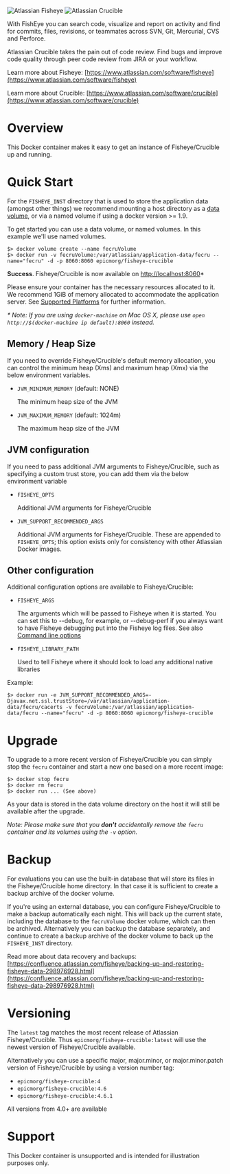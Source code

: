 ![Atlassian Fisheye](https://wac-cdn.atlassian.com/dam/jcr:0785bca2-a166-47ef-aeec-c657e7627af0/Fisheye@2x-blue.png?cdnVersion=363)
![Atlassian Crucible](https://wac-cdn.atlassian.com/dam/jcr:b601a46c-ece6-4cda-94ae-d95b1d94cbfd/Crucible@2x-blue.png?cdnVersion=363)

With FishEye you can search code, visualize and report on activity and find for commits, files, revisions, or teammates across SVN, Git, Mercurial, CVS and Perforce.

Atlassian Crucible takes the pain out of code review. Find bugs and improve code quality through peer code review from JIRA or your workflow.

Learn more about Fisheye: [https://www.atlassian.com/software/fisheye](https://www.atlassian.com/software/fisheye)

Learn more about Crucible: [https://www.atlassian.com/software/crucible](https://www.atlassian.com/software/crucible)

# Overview

This Docker container makes it easy to get an instance of Fisheye/Crucible up and running.

# Quick Start

For the `FISHEYE_INST` directory that is used to store the application data (amongst other things) we recommend mounting a host directory as a [data volume](https://docs.docker.com/engine/tutorials/dockervolumes/#/data-volumes), or via a named volume if using a docker version >= 1.9. 

To get started you can use a data volume, or named volumes. In this example we'll use named volumes.

    $> docker volume create --name fecruVolume
    $> docker run -v fecruVolume:/var/atlassian/application-data/fecru --name="fecru" -d -p 8060:8060 epicmorg/fisheye-crucible


**Success**. Fisheye/Crucible is now available on [http://localhost:8060](http://localhost:8060)*

Please ensure your container has the necessary resources allocated to it. We recommend 1GiB of memory allocated to accommodate the application server. See [Supported Platforms](https://confluence.atlassian.com/fisheye/supported-platforms-298976955.html) for further information.
    

_* Note: If you are using `docker-machine` on Mac OS X, please use `open http://$(docker-machine ip default):8060` instead._

## Memory / Heap Size

If you need to override Fisheye/Crucible's default memory allocation, you can control the minimum heap (Xms) and maximum heap (Xmx) via the below environment variables.

* `JVM_MINIMUM_MEMORY` (default: NONE)

   The minimum heap size of the JVM

* `JVM_MAXIMUM_MEMORY` (default: 1024m)

   The maximum heap size of the JVM


## JVM configuration

If you need to pass additional JVM arguments to Fisheye/Crucible, such as specifying a custom trust store, you can add them via the below environment variable

* `FISHEYE_OPTS`

   Additional JVM arguments for Fisheye/Crucible

* `JVM_SUPPORT_RECOMMENDED_ARGS`

   Additional JVM arguments for Fisheye/Crucible. These are appended to `FISHEYE_OPTS`; this option exists only for consistency with other Atlassian Docker images.


## Other configuration

Additional configuration options are available to Fisheye/Crucible:

* `FISHEYE_ARGS`

   The arguments which will be passed to Fisheye when it is started. You can set this to --debug, for example, or --debug-perf if you always want to have Fisheye debugging put into the Fisheye log files. See also [Command line options](https://confluence.atlassian.com/fisheye/command-line-options-298976950.html)
   
* `FISHEYE_LIBRARY_PATH`

   Used to tell Fisheye where it should look to load any additional native libraries

   
Example:

    $> docker run -e JVM_SUPPORT_RECOMMENDED_ARGS=-Djavax.net.ssl.trustStore=/var/atlassian/application-data/fecru/cacerts -v fecruVolume:/var/atlassian/application-data/fecru --name="fecru" -d -p 8060:8060 epicmorg/fisheye-crucible

# Upgrade

To upgrade to a more recent version of Fisheye/Crucible you can simply stop the `fecru` container and start a new one based on a more recent image:

    $> docker stop fecru
    $> docker rm fecru
    $> docker run ... (See above)

As your data is stored in the data volume directory on the host it will still  be available after the upgrade.

_Note: Please make sure that you **don't** accidentally remove the `fecru` container and its volumes using the `-v` option._

# Backup

For evaluations you can use the built-in database that will store its files in the Fisheye/Crucible home directory. In that case it is sufficient to create a backup archive of the docker volume.

If you're using an external database, you can configure Fisheye/Crucible to make a backup automatically each night. This will back up the current state, including the database to the `fecruVolume` docker volume, which can then be archived. Alternatively you can backup the database separately, and continue to create a backup archive of the docker volume to back up the `FISHEYE_INST` directory.

Read more about data recovery and backups: [https://confluence.atlassian.com/fisheye/backing-up-and-restoring-fisheye-data-298976928.html](https://confluence.atlassian.com/fisheye/backing-up-and-restoring-fisheye-data-298976928.html)

# Versioning

The `latest` tag matches the most recent release of Atlassian Fisheye/Crucible. Thus `epicmorg/fisheye-crucible:latest` will use the newest version of Fisheye/Crucible available.

Alternatively you can use a specific major, major.minor, or major.minor.patch version of Fisheye/Crucible by using a version number tag:

* `epicmorg/fisheye-crucible:4`
* `epicmorg/fisheye-crucible:4.6`
* `epicmorg/fisheye-crucible:4.6.1`

All versions from 4.0+ are available

# Support

This Docker container is unsupported and is intended for illustration purposes only.
